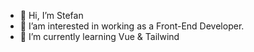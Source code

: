 - 👋 Hi, I’m Stefan
- 👀 I’am interested in working as a Front-End Developer.
- 🌱 I’m currently learning Vue & Tailwind

<!---
Gimli72/Gimli72 is a ✨ special ✨ repository because its `README.md` (this file) appears on your GitHub profile.
You can click the Preview link to take a look at your changes.
--->
